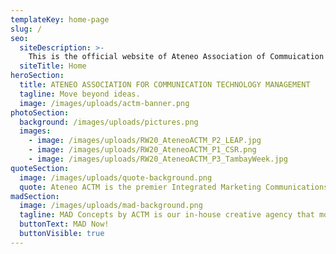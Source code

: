 ```yaml
---
templateKey: home-page
slug: /
seo:
  siteDescription: >-
    This is the official website of Ateneo Association of Commuication Technology Management!
  siteTitle: Home
heroSection:
  title: ATENEO ASSOCIATION FOR COMMUNICATION TECHNOLOGY MANAGEMENT
  tagline: Move beyond ideas.
  image: /images/uploads/actm-banner.png
photoSection:
  background: /images/uploads/pictures.png
  images:
    - image: /images/uploads/RW20_AteneoACTM_P2_LEAP.jpg
    - image: /images/uploads/RW20_AteneoACTM_P1_CSR.png
    - image: /images/uploads/RW20_AteneoACTM_P3_TambayWeek.jpg
quoteSection:
  image: /images/uploads/quote-background.png
  quote: Ateneo ACTM is the premier Integrated Marketing Communications (IMC) organization in the Ateneo de Manila University.
madSection:
  image: /images/uploads/mad-background.png
  tagline: MAD Concepts by ACTM is our in-house creative agency that moves beyond ideas to deliver creative, on-budget, and on-time services.
  buttonText: MAD Now!
  buttonVisible: true
---
```


